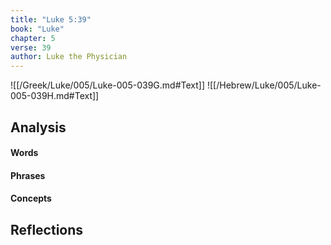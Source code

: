 ```yaml
---
title: "Luke 5:39"
book: "Luke"
chapter: 5
verse: 39
author: Luke the Physician
---
```

![[/Greek/Luke/005/Luke-005-039G.md#Text]]
![[/Hebrew/Luke/005/Luke-005-039H.md#Text]]

## Analysis

#### Words

#### Phrases

#### Concepts

## Reflections
